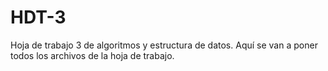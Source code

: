 # HDT-3
Hoja de trabajo 3 de algoritmos y estructura de datos. Aquí se van a poner todos los archivos de la hoja de trabajo.
